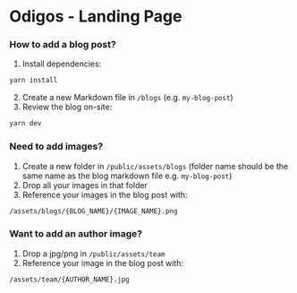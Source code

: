 # Odigos - Landing Page

### How to add a blog post?

1. Install dependencies:

```bash
yarn install
```

2. Create a new Markdown file in `/blogs` (e.g. `my-blog-post`)
3. Review the blog on-site:

```bash
yarn dev
```

### Need to add images?

1. Create a new folder in `/public/assets/blogs` (folder name should be the same name as the blog markdown file e.g. `my-blog-post`)
2. Drop all your images in that folder
3. Reference your images in the blog post with:

```bash
/assets/blogs/{BLOG_NAME}/{IMAGE_NAME}.png
```

### Want to add an author image?

1. Drop a jpg/png in `/public/assets/team`
2. Reference your image in the blog post with:

```bash
/assets/team/{AUTHOR_NAME}.jpg
```
